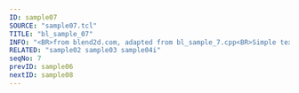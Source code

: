 ```yaml
---
ID: sample07
SOURCE: "sample07.tcl"
TITLE: "bl_sample_07"
INFO: "<BR>from blend2d.com, adapted from bl_sample_7.cpp<BR>Simple text"
RELATED: "sample02 sample03 sample04i"
seqNo: 7
prevID: sample06
nextID: sample08
---
```

